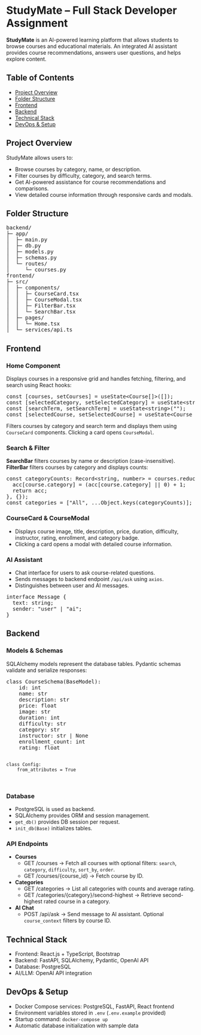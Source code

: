 <h1>StudyMate – Full Stack Developer Assignment</h1>

<p><strong>StudyMate</strong> is an AI-powered learning platform that allows students to browse courses and educational materials. An integrated AI assistant provides course recommendations, answers user questions, and helps explore content.</p>

<h2>Table of Contents</h2>
<ul>
  <li><a href="#project-overview">Project Overview</a></li>
  <li><a href="#folder-structure">Folder Structure</a></li>
  <li><a href="#frontend">Frontend</a></li>
  <li><a href="#backend">Backend</a></li>
  <li><a href="#technical-stack">Technical Stack</a></li>
  <li><a href="#devops-setup">DevOps & Setup</a></li>
</ul>

<h2 id="project-overview">Project Overview</h2>
<p>StudyMate allows users to:</p>
<ul>
  <li>Browse courses by category, name, or description.</li>
  <li>Filter courses by difficulty, category, and search terms.</li>
  <li>Get AI-powered assistance for course recommendations and comparisons.</li>
  <li>View detailed course information through responsive cards and modals.</li>
</ul>

<h2 id="folder-structure">Folder Structure</h2>
<pre>
backend/
├─ app/
│  ├─ main.py
│  ├─ db.py
│  ├─ models.py
│  ├─ schemas.py
│  └─ routes/
│     └─ courses.py
frontend/
├─ src/
│  ├─ components/
│  │  ├─ CourseCard.tsx
│  │  ├─ CourseModal.tsx
│  │  ├─ FilterBar.tsx
│  │  └─ SearchBar.tsx
│  ├─ pages/
│  │  └─ Home.tsx
│  └─ services/api.ts
</pre>

<h2 id="frontend">Frontend</h2>

<h3 id="home-component">Home Component</h3>
<p>Displays courses in a responsive grid and handles fetching, filtering, and search using React hooks:</p>
<pre>
const [courses, setCourses] = useState&lt;Course[]&gt;([]);
const [selectedCategory, setSelectedCategory] = useState&lt;string&gt;("All");
const [searchTerm, setSearchTerm] = useState&lt;string&gt;("");
const [selectedCourse, setSelectedCourse] = useState&lt;Course | null&gt;(null);
</pre>

<p>Filters courses by category and search term and displays them using <code>CourseCard</code> components. Clicking a card opens <code>CourseModal</code>.</p>

<h3 id="search--filter">Search & Filter</h3>
<p><strong>SearchBar</strong> filters courses by name or description (case-insensitive).<br>
<strong>FilterBar</strong> filters courses by category and displays counts:</p>
<pre>
const categoryCounts: Record&lt;string, number&gt; = courses.reduce((acc, course) =&gt; {
  acc[course.category] = (acc[course.category] || 0) + 1;
  return acc;
}, {});
const categories = ["All", ...Object.keys(categoryCounts)];
</pre>

<h3 id="coursecard--coursemodal">CourseCard & CourseModal</h3>
<ul>
  <li>Displays course image, title, description, price, duration, difficulty, instructor, rating, enrollment, and category badge.</li>
  <li>Clicking a card opens a modal with detailed course information.</li>
</ul>

<h3 id="ai-assistant">AI Assistant</h3>
<ul>
  <li>Chat interface for users to ask course-related questions.</li>
  <li>Sends messages to backend endpoint <code>/api/ask</code> using <code>axios</code>.</li>
  <li>Distinguishes between user and AI messages.</li>
</ul>

<pre>
interface Message {
  text: string;
  sender: "user" | "ai";
}
</pre>

<h2 id="backend">Backend</h2>

<h3 id="models--schemas">Models & Schemas</h3>
<p>SQLAlchemy models represent the database tables. Pydantic schemas validate and serialize responses:</p>
<pre>
class CourseSchema(BaseModel):
    id: int
    name: str
    description: str
    price: float
    image: str
    duration: int
    difficulty: str
    category: str
    instructor: str | None
    enrollment_count: int
    rating: float

    class Config:
        from_attributes = True
</pre>

<h3 id="database">Database</h3>
<ul>
  <li>PostgreSQL is used as backend.</li>
  <li>SQLAlchemy provides ORM and session management.</li>
  <li><code>get_db()</code> provides DB session per request.</li>
  <li><code>init_db(Base)</code> initializes tables.</li>
</ul>

<h3 id="api-endpoints">API Endpoints</h3>
<ul>
  <li><strong>Courses</strong>
    <ul>
      <li>GET /courses → Fetch all courses with optional filters: <code>search</code>, <code>category</code>, <code>difficulty</code>, <code>sort_by</code>, <code>order</code>.</li>
      <li>GET /courses/{course_id} → Fetch course by ID.</li>
    </ul>
  </li>
  <li><strong>Categories</strong>
    <ul>
      <li>GET /categories → List all categories with counts and average rating.</li>
      <li>GET /categories/{category}/second-highest → Retrieve second-highest rated course in a category.</li>
    </ul>
  </li>
  <li><strong>AI Chat</strong>
    <ul>
      <li>POST /api/ask → Send message to AI assistant. Optional <code>course_context</code> filters by course ID.</li>
    </ul>
  </li>
</ul>

<h2 id="technical-stack">Technical Stack</h2>
<ul>
  <li>Frontend: React.js + TypeScript, Bootstrap</li>
  <li>Backend: FastAPI, SQLAlchemy, Pydantic, OpenAI API</li>
  <li>Database: PostgreSQL</li>
  <li>AI/LLM: OpenAI API integration</li>
</ul>

<h2 id="devops-setup">DevOps & Setup</h2>
<ul>
  <li>Docker Compose services: PostgreSQL, FastAPI, React frontend</li>
  <li>Environment variables stored in <code>.env</code> (<code>.env.example</code> provided)</li>
  <li>Startup command: <code>docker-compose up</code></li>
  <li>Automatic database initialization with sample data</li>
</ul>

</body>


